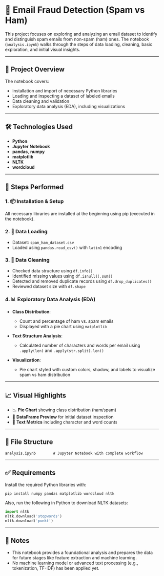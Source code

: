# 📧 Email Fraud Detection (Spam vs Ham)

This project focuses on exploring and analyzing an email dataset to identify and distinguish spam emails from non-spam (ham) ones. The notebook (`analysis.ipynb`) walks through the steps of data loading, cleaning, basic exploration, and initial visual insights.

---

## 📂 Project Overview

The notebook covers:

- Installation and import of necessary Python libraries
- Loading and inspecting a dataset of labeled emails
- Data cleaning and validation
- Exploratory data analysis (EDA), including visualizations

---

## 🛠 Technologies Used

- **Python**
- **Jupyter Notebook**
- **pandas**, **numpy**
- **matplotlib**
- **NLTK**
- **wordcloud**

---

## 🔧 Steps Performed

### 1. 📦 Installation & Setup

All necessary libraries are installed at the beginning using pip (executed in the notebook).

### 2. 🧪 Data Loading

- Dataset: `spam_ham_dataset.csv`
- Loaded using `pandas.read_csv()` with `latin1` encoding

### 3. 🧹 Data Cleaning

- Checked data structure using `df.info()`
- Identified missing values using `df.isnull().sum()`
- Detected and removed duplicate records using `df.drop_duplicates()`
- Reviewed dataset size with `df.shape`

### 4. 📊 Exploratory Data Analysis (EDA)

- **Class Distribution**:
  - Count and percentage of ham vs. spam emails
  - Displayed with a pie chart using `matplotlib`

- **Text Structure Analysis**:
  - Calculated number of characters and words per email using `.apply(len)` and `.apply(str.split).len()`

- **Visualization**:
  - Pie chart styled with custom colors, shadow, and labels to visualize spam vs ham distribution

---

## 📈 Visual Highlights

- 📉 **Pie Chart** showing class distribution (ham/spam)
- 📄 **DataFrame Preview** for initial dataset inspection
- 📏 **Text Metrics** including character and word counts

---

## 📁 File Structure

```
analysis.ipynb        # Jupyter Notebook with complete workflow
```

---

## ✅ Requirements

Install the required Python libraries with:

```bash
pip install numpy pandas matplotlib wordcloud nltk
```

Also, run the following in Python to download NLTK datasets:

```python
import nltk
nltk.download('stopwords')
nltk.download('punkt')
```

---

## 📌 Notes

- This notebook provides a foundational analysis and prepares the data for future stages like feature extraction and machine learning.
- No machine learning model or advanced text processing (e.g., tokenization, TF-IDF) has been applied yet.
